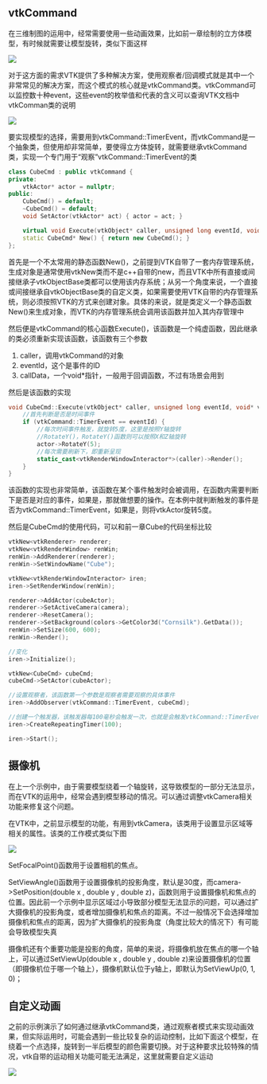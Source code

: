 ## vtkCommand

在三维制图的运用中，经常需要使用一些动画效果，比如前一章绘制的立方体模型，有时候就需要让模型旋转，类似下面这样

![](https://jxf2008-1302581379.cos.ap-nanjing.myqcloud.com/github_blog/VTK2-1.gif)

对于这方面的需求VTK提供了多种解决方案，使用观察者/回调模式就是其中一个非常常见的解决方案，而这个模式的核心就是vtkCommand类。vtkCommand可以监控数十种event，这些event的枚举值和代表的含义可以查询VTK文档中vtkComman类的说明

![](https://jxf2008-1302581379.cos.ap-nanjing.myqcloud.com/github_blog/VTK2-2.png)

要实现模型的选择，需要用到vtkCommand::TimerEvent，而vtkCommand是一个抽象类，但使用却非常简单，要使得立方体旋转，就需要继承vtkCommand类，实现一个专门用于“观察”vtkCommand::TimerEvent的类

```c++
class CubeCmd : public vtkCommand {
private:
    vtkActor* actor = nullptr;
public:
    CubeCmd() = default;
    ~CubeCmd() = default;
    void SetActor(vtkActor* act) { actor = act; }

    virtual void Execute(vtkObject* caller, unsigned long eventId, void* vtkNotUsed(callData))override;
    static CubeCmd* New() { return new CubeCmd(); }
};
```
首先是一个不太常用的静态函数New()，之前提到VTK自带了一套内存管理系统，生成对象是通常使用vtkNew类而不是c++自带的new，而且VTK中所有直接或间接继承子vtkObjectBase类都可以使用该内存系统；从另一个角度来说，一个直接或间接继承自vtkObjectBase类的自定义类，如果需要使用VTK自带的内存管理系统，则必须按照VTK的方式来创建对象。具体的来说，就是类定义一个静态函数New()来生成对象，而VTK的内存管理系统会调用该函数并加入其内存管理中

然后便是vtkCommand的核心函数Execute()，该函数是一个纯虚函数，因此继承的类必须重新实现该函数，该函数有三个参数

1. caller，调用vtkCommand的对象
2. eventId，这个是事件的ID
3. callData，一个void*指针，一般用于回调函数，不过有场景会用到

然后是该函数的实现
```c++
void CubeCmd::Execute(vtkObject* caller, unsigned long eventId, void* vtkNotUsed(callData)) {
    //首先判断是否是时间事件
    if (vtkCommand::TimerEvent == eventId) {
        //每次时间事件触发，就旋转5度，这里是按照Y轴旋转
        //RotateY()，RotateY()函数则可以按照X和Z轴旋转
        actor->RotateY(5);
        //每次需要刷新下，即重新呈现
        static_cast<vtkRenderWindowInteractor*>(caller)->Render();
    }
}
```
该函数的实现也非常简单，该函数在某个事件触发时会被调用，在函数内需要判断下是否是对应的事件，如果是，那就做想要的操作。在本例中就判断触发的事件是否为vtkCommand::TimerEvent，如果是，则将vtkActor旋转5度。

然后是CubeCmd的使用代码，可以和前一章Cube的代码坐标比较
```c++
vtkNew<vtkRenderer> renderer;
vtkNew<vtkRenderWindow> renWin;
renWin->AddRenderer(renderer);
renWin->SetWindowName("Cube");

vtkNew<vtkRenderWindowInteractor> iren;
iren->SetRenderWindow(renWin);

renderer->AddActor(cubeActor);
renderer->SetActiveCamera(camera);
renderer->ResetCamera();
renderer->SetBackground(colors->GetColor3d("Cornsilk").GetData());
renWin->SetSize(600, 600);
renWin->Render();

//变化
iren->Initialize();

vtkNew<CubeCmd> cubeCmd;
cubeCmd->SetActor(cubeActor);

//设置观察者，该函数第一个参数是观察者需要观察的具体事件
iren->AddObserver(vtkCommand::TimerEvent, cubeCmd);

//创建一个触发器，该触发器每100毫秒会触发一次，也就是会触发vtkCommand::TimerEvent
iren->CreateRepeatingTimer(100);

iren->Start();
```

## 摄像机

在上一个示例中，由于需要模型绕着一个轴旋转，这导致模型的一部分无法显示，而在VTK的运用中，经常会遇到模型移动的情况。可以通过调整vtkCamera相关功能来修复这个问题。

在VTK中，之前显示模型的功能，有用到vtkCamera，该类用于设置显示区域等相关的属性。该类的工作模式类似下图

![](https://jxf2008-1302581379.cos.ap-nanjing.myqcloud.com/github_blog/VTK2-3.png)

SetFocalPoint()函数用于设置相机的焦点。

SetViewAngle()函数用于设置摄像机的投影角度，默认是30度，而camera->SetPosition(double x , double y , double z)，函数则用于设置摄像机和焦点的位置。因此前一个示例中显示区域过小导致部分模型无法显示的问题，可以通过扩大摄像机的投影角度，或者增加摄像机和焦点的距离。不过一般情况下会选择增加摄像机和焦点的距离，因为扩大摄像机的投影角度（角度比较大的情况下）有可能会导致模型失真

摄像机还有个重要功能是投影的角度，简单的来说，将摄像机放在焦点的哪一个轴上，可以通过SetViewUp(double x , double y , double z)来设置摄像机的位置（即摄像机位于哪一个轴上），摄像机默认位于y轴上，即默认为SetViewUp(0, 1, 0)；

## 自定义动画

之前的示例演示了如何通过继承vtkCommand类，通过观察者模式来实现动画效果，但实际运用时，可能会遇到一些比较复杂的运动控制，比如下面这个模型，在绕着一个点选择，旋转到一半后模型的颜色需要切换。对于这种要求比较特殊的情况，vtk自带的运动相关功能可能无法满足，这里就需要自定义运动

![](https://jxf2008-1302581379.cos.ap-nanjing.myqcloud.com/github_blog/VTK2-4.gif)